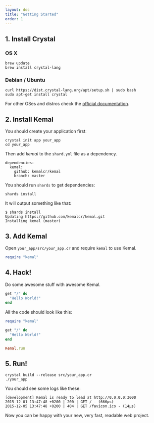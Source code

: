 ```yaml
---
layout: doc
title: "Getting Started"
order: 1
---
```


## 1. Install Crystal

### OS X

```
brew update
brew install crystal-lang
```

### Debian / Ubuntu

```
curl https://dist.crystal-lang.org/apt/setup.sh | sudo bash
sudo apt-get install crystal
```

For other OSes and distros check the [official documentation](http://crystal-lang.org/docs/installation/on_debian_and_ubuntu.html).

## 2. Install Kemal

You should create your application first:

```
crystal init app your_app
cd your_app
```

Then add *kemal* to the `shard.yml` file as a dependency.

```
dependencies:
  kemal:
    github: kemalcr/kemal
    branch: master
```

You should run `shards` to get dependencies:

```
shards install
```

It will output something like that:

```
$ shards install
Updating https://github.com/kemalcr/kemal.git
Installing kemal (master)
```

## 3. Add Kemal

Open `your_app/src/your_app.cr` and require `kemal` to use Kemal.

```ruby
require "kemal"
```

## 4. Hack!

Do some awesome stuff with awesome Kemal.

```ruby
get "/" do
  "Hello World!"
end
```

All the code should look like this:

```ruby
require "kemal"

get "/" do
  "Hello World!"
end

Kemal.run
```

## 5. Run!

```
crystal build --release src/your_app.cr
./your_app
```

You should see some logs like these:

```
[development] Kemal is ready to lead at http://0.0.0.0:3000
2015-12-01 13:47:48 +0200 | 200 | GET / - (666µs)
2015-12-05 13:47:48 +0200 | 404 | GET /favicon.ico - (14µs)
```

Now you can be happy with your new, very fast, readable web project.
